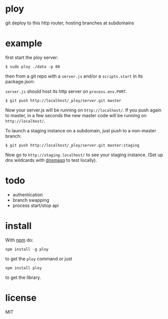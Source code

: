 # ploy

git deploy to this http router, hosting branches at subdomains

# example

first start the ploy server:

```
$ sudo ploy ./data -p 80
```

then from a git repo with a `server.js` and/or a `scripts.start` in its
package.json:

`server.js` should host its http server on `process.env.PORT`.

```
$ git push http://localhost/_ploy/server.git master
```

Now your server.js will be running on `http://localhost/`.
If you push again to master, in a few seconds the new master code will be
running on `http://localhost/`.

To launch a staging instance on a subdomain, just push to a non-master branch:

```
$ git push http://localhost/_ploy/server.git master:staging
```

Now go to `http://staging.localhost/` to see your staging instance.
(Set up dns wildcards with
[dnsmasq](http://www.thekelleys.org.uk/dnsmasq/doc.html) to test locally).

# todo

* authentication
* branch swapping
* process start/stop api

# install

With [npm](https://npmjs.org) do:

```
npm install -g ploy
```

to get the `ploy` command or just

```
npm install ploy
```

to get the library.

# license

MIT
